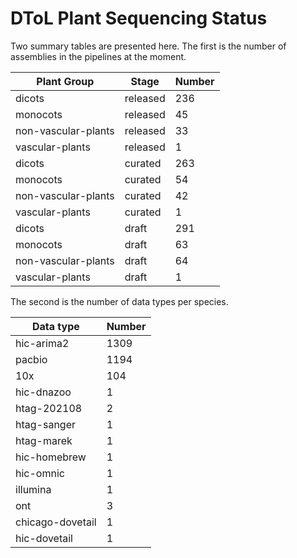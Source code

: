 # DToL Plant Sequencing Status

Two summary tables are presented here. The first is the number of assemblies in the pipelines at the moment.

| Plant Group | Stage | Number |
| --- | --- | --- |
| dicots | released | 236 |
| monocots | released | 45 |
| non-vascular-plants | released | 33 |
| vascular-plants | released | 1 |
| dicots | curated | 263 |
| monocots | curated | 54 |
| non-vascular-plants | curated | 42 |
| vascular-plants | curated | 1 |
| dicots | draft | 291 |
| monocots | draft | 63 |
| non-vascular-plants | draft | 64 |
| vascular-plants | draft | 1 |

The second is the number of data types per species.

| Data type | Number |
| --- | --- |
| hic-arima2 | 1309 |
| pacbio | 1194 |
| 10x | 104 |
| hic-dnazoo | 1 |
| htag-202108 | 2 |
| htag-sanger | 1 |
| htag-marek | 1 |
| hic-homebrew | 1 |
| hic-omnic | 1 |
| illumina | 1 |
| ont | 3 |
| chicago-dovetail | 1 |
| hic-dovetail | 1 |
